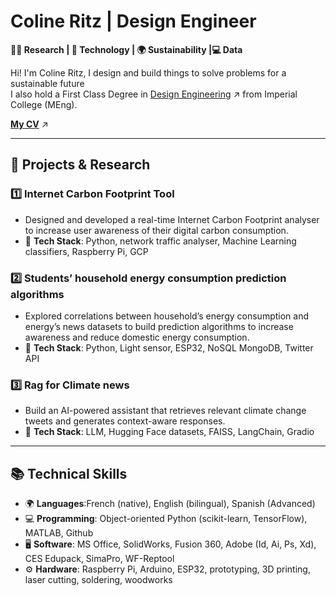 # Coline Ritz | Design Engineer

**👩‍🔬 Research | 🤖 Technology | 🌍 Sustainability |💻 Data**  

Hi! I'm Coline Ritz, I design and build things to solve problems for a sustainable future   
I also hold a First Class Degree in [Design Engineering](https://www.imperial.ac.uk/study/courses/undergraduate/design-engineering/) ↗ from Imperial College (MEng).


**[My CV](https://github.com/user-attachments/files/18988028/CV.pdf)** ↗

---
## 📌 **Projects & Research**  
### 1️⃣ Internet Carbon Footprint Tool  
* Designed and developed a real-time Internet Carbon Footprint analyser to increase user awareness of their digital carbon consumption.
* 🔹 **Tech Stack**: Python, network traffic analyser, Machine Learning classifiers, Raspberry Pi, GCP

### **2️⃣ Students’ household energy consumption prediction algorithms**  
* Explored correlations between household’s energy consumption and energy’s news datasets to build prediction algorithms to increase awareness and reduce domestic energy consumption.
* 🔹 **Tech Stack**: Python, Light sensor, ESP32, NoSQL MongoDB, Twitter API

### **3️⃣ Rag for Climate news**  
* Build an AI-powered assistant that retrieves relevant climate change tweets and generates context-aware responses.
* 🔹 **Tech Stack**: LLM, Hugging Face datasets, FAISS, LangChain, Gradio 

---

## 📚 **Technical Skills**
- 🌍 **Languages**:French (native), English (bilingual), Spanish (Advanced)  
- 💻 **Programming**: Object-oriented Python (scikit-learn, TensorFlow), MATLAB, Github  
- 🖥️ **Software**: MS Office, SolidWorks, Fusion 360, Adobe (Id, Ai, Ps, Xd), CES Edupack, SimaPro, WF-Reptool  
- ⚙️ **Hardware**: Raspberry Pi, Arduino, ESP32, prototyping, 3D printing, laser cutting, soldering, woodworks  



